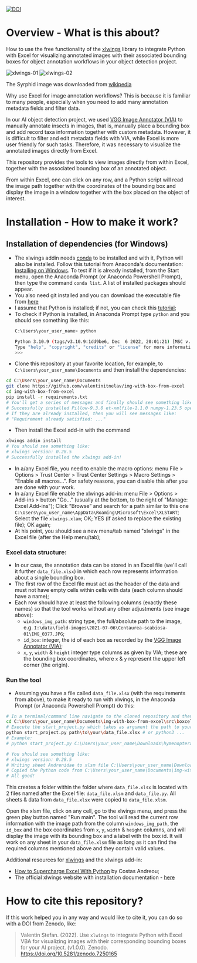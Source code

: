 [![DOI](https://zenodo.org/badge/557367197.svg)](https://zenodo.org/badge/latestdoi/557367197)

# Overview - What is this about?

How to use the free functionality of the [xlwings](https://www.xlwings.org/) library to integrate Python with Excel for visualizing annotated images with their associated bounding boxes for object annotation workflows in your object detection project.

![xlwings-01](https://user-images.githubusercontent.com/14074269/197849882-fc5bba75-7ac2-48e9-b0be-c67fd173342e.jpg)
![xlwings-02](https://user-images.githubusercontent.com/14074269/197849897-1cb8b94e-bf4b-4aed-a6ae-cd9bb4b23f4d.jpg)

The Syrphid image was downloaded from [wikipedia](https://en.wikipedia.org/wiki/Hover_fly#/media/File:ComputerHotline_-_Syrphidae_sp._(by)_(3).jpg)

Why use Excel for image annotation workflows?
This is because it is familiar to many people, especially when you need to add many annotation metadata fields and filter data.

In our AI object detection project, we used [VGG Image Annotator (VIA)](https://www.robots.ox.ac.uk/~vgg/software/via/) to manually annotate insects in images, that is, manually place a bounding box and add record taxa information together with custom metadata. However, it is difficult to filter and edit metadata fields with VIA, while Excel is more user friendly for such tasks. Therefore, it was necessary to visualize the annotated images directly from Excel.

This repository provides the tools to view images directly from within Excel, together with the associated bounding box of an annotated object.

From within Excel, one can click on any row, and a Python script will read the image path together with the coordinates of the bounding box and display the image in a window together with the box placed on the object of interest.

# Installation - How to make it work?
## Installation of dependencies (for Windows)

- The xlwings addin needs [conda](https://www.anaconda.com/products/distribution/start-coding-immediately) to be installed and with it, Python will also be installed. Follow this tutorial from Anaconda's documentation: [Installing on Windows](https://docs.anaconda.com/anaconda/install/windows/). To test if it is already installed, from the Start menu, open the Anaconda Prompt (or Anaconda Powershell Prompt), then type the command `conda list`. A list of installed packages should appear.
- You also need git installed and you can download the executable file from [here](https://git-scm.com/download/win)
- I assume that Python is installed; if not, you can check this [tutorial](https://www.digitalocean.com/community/tutorials/install-python-windows-10);
- To check if Python is installed, in Anaconda Prompt type `python` and you should see something like this:
    ```sh
    C:\Users\your_user_name> python
    
    Python 3.10.9 (tags/v3.10.9:1dd9be6, Dec  6 2022, 20:01:21) [MSC v.1934 64 bit (AMD64)] on win32
    Type "help", "copyright", "credits" or "license" for more information.
    >>> 
    ```
- Clone this repository at your favorite location, for example, to `C:\Users\your_user_name\Documents` and then install the dependencies:
```sh
cd C:\Users\your_user_name\Documents
git clone https://github.com/valentinitnelav/img-with-box-from-excel
cd img-with-box-from-excel
pip install -r requirements.txt
# You'll get a series of messages and finally should see something like:
# Successfully installed Pillow-9.3.0 et-xmlfile-1.1.0 numpy-1.23.5 openpyxl-3.0.10 etc.
# If they are already installed, then you will see messages like:
# "Requirement already satisfied: ..."
```
- Then install the Excel add-in with the command 
```sh
xlwings addin install
# You should see something like:
# xlwings version: 0.28.5
# Successfully installed the xlwings add-in!
```
- In a/any Excel file, you need to enable the macro options: menu File > Options > Trust Center > Trust Center Settings > Macro Settings > “Enable all macros...". For safety reasons, you can disable this after you are done with your work.
- In a/any Excel file enable the xlwings add-in: menu File > Options > Add-ins > button "Go..." (usually at the bottom, to the right of "Manage: Excel Add-ins"); Click “Browse” and search for a path similar to this one `C:\Users\you_user_name\AppData\Roaming\Microsoft\Excel\XLSTART`; Select the file `xlwings.xlam`; OK; YES (if asked to replace the existing file); OK again;
- At his point, you should see a new menu/tab named "xlwings" in the Excel file (after the Help menu/tab); 

### Excel data structure: 

- In our case, the annotation data can be stored in an Excel file (we'll call it further `data_file.xlsx`) in which each row represents information about a single bounding box.
- The first row of the Excel file must act as the header of the data and must not have empty cells within cells with data (each column should have a name);
- Each row should have at least the following columns (exactly these names) so that the tool works without any other adjustments (see image above):
    - `windows_img_path`: string type, the full/absolute path to the image, e.g. `I:\data\field-images\2021-07-06\Centaurea-scabiosa-01\IMG_0377.JPG`;
    - `id_box`: integer, the id of each box as recorded by the [VGG Image Annotator (VIA)](https://www.robots.ox.ac.uk/~vgg/software/via/); 
    - `x`, `y`, `width` & `height` integer type columns as given by VIA; these are the bounding box coordinates, where `x` & `y` represent the upper left corner (the origin).

### Run the tool

- Assuming you have a file called `data_file.xlsx` (with the requirements from above), to make it ready to run with xlwings, in the Anaconda Prompt (or Anaconda Powershell Prompt) do this:
```sh
# In a terminal/command line navigate to the cloned repository and then to the src/boxcel folder
cd C:\Users\your_user_name\Documents\img-with-box-from-excel\src\boxcel
# Execute the start_project.py which takes as argument the path to your Excel file:
python start_project.py path\to\your\data_file.xlsx # or python3 ...
# Example:
# python start_project.py C:\Users\your_user_name\Downloads\hymenoptera_sample.xlsx

# You should see something like:
# xlwings version: 0.28.5
# Writing sheet Andrenidae to xlsm file C:\Users\your_user_name\Downloads\hymenoptera_sample\hymenoptera_sample.xlsm
# Copied the Python code from C:\Users\your_user_name\Documents\img-with-box-from-excel\src\boxcel\display_images.py to C:\Users\your_user_name\Downloads\hymenoptera_sample\hymenoptera_sample.py
# All good!
```
This creates a folder within the folder where `data_file.xlsx` is located with 2 files named after the Excel file: `data_file.xlsm` and `data_file.py`. All sheets & data from `data_file.xlsx` were copied to `data_file.xlsm`.

Open the xlsm file, click on any cell, go to the xlwings menu, and press the green play button named "Run main". The tool will read the current row information with the image path from the column `windows_img_path`, the `id_box` and the box coordinates from `x`, `y`, `width` & `height` columns, and will display the image with its bounding box and a label with the box id.
It will work on any sheet in your `data_file.xlsm` file as long as it can find the required columns mentioned above and they contain valid values.


Additional resources for [xlwings](https://docs.xlwings.org/en/latest/) and the xlwings add-in:

- [How to Supercharge Excel With Python](https://towardsdatascience.com/how-to-supercharge-excel-with-python-726b0f8e22c2) by Costas Andreou;
- The official xlwings website with installation documentation - [here](https://docs.xlwings.org/en/latest/installation.html)

# How to cite this repository?

If this work helped you in any way and would like to cite it, you can do so with a DOI from Zenodo, like:

> Valentin Ștefan. (2022). Use `xlwings` to integrate Python with Excel VBA for visualizing images with their corresponding bounding boxes for your AI project. (v1.0.0). Zenodo. https://doi.org/10.5281/zenodo.7250165
